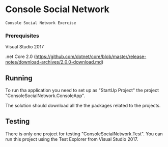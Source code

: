 # Console Social Network
	Console Social Network Exercise

### Prerequisites

Visual Studio 2017

.net Core 2.0 (https://github.com/dotnet/core/blob/master/release-notes/download-archives/2.0.0-download.md)


## Running

To run tha application you need to set up as "StartUp Project" the project "ConsoleSocialNetwork.ConsoleApp".

The solution should download all the the packages related to the projects.

## Testing

There is only one project for testing "ConsoleSocialNetwork.Test". You can run this project using the Test Explorer from Visual Studio 2017.

